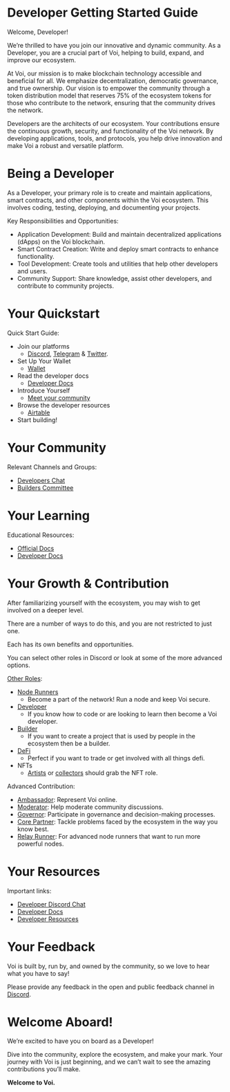 # Developer Getting Started Guide

Welcome, Developer! 

We’re thrilled to have you join our innovative and dynamic community. As a Developer, you are a crucial part of Voi, helping to build, expand, and improve our ecosystem.

At Voi, our mission is to make blockchain technology accessible and beneficial for all. We emphasize decentralization, democratic governance, and true ownership. Our vision is to empower the community through a token distribution model that reserves 75% of the ecosystem tokens for those who contribute to the network, ensuring that the community drives the network.

Developers are the architects of our ecosystem. Your contributions ensure the continuous growth, security, and functionality of the Voi network. By developing applications, tools, and protocols, you help drive innovation and make Voi a robust and versatile platform.


# Being a Developer

As a Developer, your primary role is to create and maintain applications, smart contracts, and other components within the Voi ecosystem. This involves coding, testing, deploying, and documenting your projects.

Key Responsibilities and Opportunities:
- Application Development: Build and maintain decentralized applications (dApps) on the Voi blockchain.
- Smart Contract Creation: Write and deploy smart contracts to enhance functionality.
- Tool Development: Create tools and utilities that help other developers and users.
- Community Support: Share knowledge, assist other developers, and contribute to community projects.


# Your Quickstart

Quick Start Guide:
- Join our platforms 
    - [Discord](https://discord.gg/vnFbrJrHeW), [Telegram](https://t.me/VoiOfficial) & [Twitter](https://x.com/Voi_Net).
- Set Up Your Wallet
    - [Wallet](https://kibis.is/)
- Read the developer docs
    - [Developer Docs](../developers/start-here.md)
- Introduce Yourself
    - [Meet your community](https://discord.com/channels/1055863853633785857/1157684453607493652)
- Browse the developer resources
    - [Airtable](https://airtable.com/appGaBZCbfqQe5NRX/shrRt1m9tH5fkRTMO) 
- Start building!

# Your Community

Relevant Channels and Groups:
- [Developers Chat](https://discord.com/channels/1055863853633785857/1157684453607493652)
- [Builders Committee](../governance/committees/builders.md)

# Your Learning

Educational Resources:
- [Official Docs](https://docs.voi.network/)
- [Developer Docs](https://docs.voi.network/developers/start-here/)

# Your Growth & Contribution

After familiarizing yourself with the ecosystem, you may wish to get involved on a deeper level. 

There are a number of ways to do this, and you are not restricted to just one. 

Each has its own benefits and opportunities. 

You can select other roles in Discord or look at some of the more advanced options.

[Other Roles](https://discord.com/channels/1055863853633785857/1157678590196973728/1257675380454723604):
- [Node Runners](node-runners.md)
    - Become a part of the network! Run a node and keep Voi secure.
- [Developer](developers.md)
    - If you know how to code or are looking to learn then become a Voi developer.
- [Builder](builders.md)
    - If you want to create a project that is used by people in the ecosystem then be a builder.
- [DeFi](traders.md)
    - Perfect if you want to trade or get involved with all things defi.
- NFTs
    - [Artists](artists.md) or [collectors](collectors.md) should grab the NFT role.

Advanced Contribution:
- [Ambassador](advanced/ambassadors.md): Represent Voi online.
- [Moderator](advanced/moderators.md): Help moderate community discussions.
- [Governor](advanced/governors.md): Participate in governance and decision-making processes.
- [Core Partner](advanced/core-partners.md): Tackle problems faced by the ecosystem in the way you know best.
- [Relay Runner](advanced/relay-runners.md): For advanced node runners that want to run more powerful nodes.


# Your Resources

Important links:
- [Developer Discord Chat](https://discord.com/channels/1055863853633785857/1157684453607493652)
- [Developer Docs](../developers/start-here.md)
- [Developer Resources](https://airtable.com/appGaBZCbfqQe5NRX/shrRt1m9tH5fkRTMO)

# Your Feedback

Voi is built by, run by, and owned by the community, so we love to hear what you have to say! 

Please provide any feedback in the open and public feedback channel in [Discord](https://discord.com/channels/1055863853633785857/1201927574289403974).

# Welcome Aboard!

We’re excited to have you on board as a Developer! 

Dive into the community, explore the ecosystem, and make your mark. Your journey with Voi is just beginning, and we can’t wait to see the amazing contributions you’ll make.

**Welcome to Voi.**